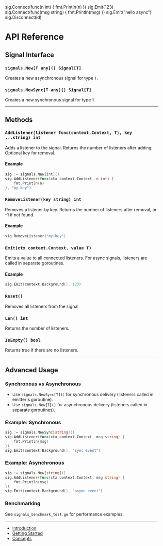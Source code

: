 sig.Connect(func(n int) { fmt.Println(n) })
sig.Emit(123)
sig.Connect(func(msg string) { fmt.Println(msg) })
sig.Emit("hello async")
sig.Disconnect(id)
# API Reference

## Signal Interface

### `signals.New[T any]() Signal[T]`
Creates a new asynchronous signal for type `T`.

### `signals.NewSync[T any]() Signal[T]`
Creates a new synchronous signal for type `T`.

---

## Methods

### `AddListener(listener func(context.Context, T), key ...string) int`
Adds a listener to the signal. Returns the number of listeners after adding. Optional key for removal.

#### Example
```go
sig := signals.New[int]()
sig.AddListener(func(ctx context.Context, n int) {
    fmt.Println(n)
}, "my-key")
```

### `RemoveListener(key string) int`
Removes a listener by key. Returns the number of listeners after removal, or -1 if not found.

#### Example
```go
sig.RemoveListener("my-key")
```

### `Emit(ctx context.Context, value T)`
Emits a value to all connected listeners. For async signals, listeners are called in separate goroutines.

#### Example
```go
sig.Emit(context.Background(), 123)
```

### `Reset()`
Removes all listeners from the signal.

### `Len() int`
Returns the number of listeners.

### `IsEmpty() bool`
Returns true if there are no listeners.

---

## Advanced Usage

### Synchronous vs Asynchronous
- Use `signals.NewSync[T]()` for synchronous delivery (listeners called in emitter's goroutine).
- Use `signals.New[T]()` for asynchronous delivery (listeners called in separate goroutines).

### Example: Synchronous
```go
sig := signals.NewSync[string]()
sig.AddListener(func(ctx context.Context, msg string) {
    fmt.Println(msg)
})
sig.Emit(context.Background(), "sync event")
```

### Example: Asynchronous
```go
sig := signals.New[string]()
sig.AddListener(func(ctx context.Context, msg string) {
    fmt.Println(msg)
})
sig.Emit(context.Background(), "async event")
```

### Benchmarking
See `signals_benchmark_test.go` for performance examples.

---

- [Introduction](introduction.md)
- [Getting Started](getting_started.md)
- [Concepts](concepts.md)
